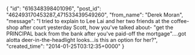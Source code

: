  {
   "id": "616348398401096",
   "post_id": "462493170453287_471533439549260",
   "from_name": "Derek Moran",
   "message": "I tried to explain to Lee Lai and her two friends at the coffee-shop after court yesterday Scott, how you've talked about- \"get the PRINCIPAL back from the bank after you've paid-off the mortgage\"....got alotta deer-in-the-headlight looks...is this an option for her?",
   "created_time": "2014-01-25T03:12:35+0000"
 }
